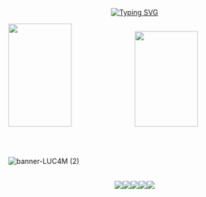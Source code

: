 <div align="center" style="text-align:center"> 
 
[![Typing SVG](https://readme-typing-svg.herokuapp.com?font=Mochiy+Pop+One&weight=900&pause=1000&color=DCDCDC&repeat=false&width=300&lines=Ol%C3%A1%2C+eu+sou+o+Lucam!+🤓)](https://git.io/typing-svg)
  
</div>

<div align="start">  
<img width="50%" height="205px" src="https://github-readme-stats.vercel.app/api?username=LUC4Mdv&show_icons=true&locale=pt-br&count_private=true&hide_border=true&hide_rank=true&title_color=DCDCDC&icon_color=6A5ACD&text_color=DCDCDC&bg_color=0d1117" /><img width="50%" height="190px" src="https://github.com/LUC4Mdv/luc4mdv/assets/136206047/f760b3bd-307c-48f2-bed5-b090ded8d46a">
</div>

##

<br>
<div>
  
![banner-LUC4M (2)](https://github.com/LUC4Mdv/luc4mdv/assets/136206047/e36a4260-cb6a-47cc-ab69-f2d36d4416c4)

</div>

<br>
<div align="center">
  <img src="https://readme-components.vercel.app/api?component=logo&logo=Windows&text=false&animation=spin&fill=black&textfill=bface6&"/><img src="https://readme-components.vercel.app/api?component=logo&logo=powershell&text=false&animation=spin&fill=black&textfill=bface6&"/><img src="https://readme-components.vercel.app/api?component=logo&logo=brave&text=false&animation=spin&fill=black&textfill=bface6&"/><img src="https://readme-components.vercel.app/api?component=logo&logo=visualstudio&text=false&animation=spin&fill=black&textfill=bface6&"/><img src="https://readme-components.vercel.app/api?component=logo&logo=javascript&text=false&animation=spin&fill=black&textfill=bface6&"/>
</div>

